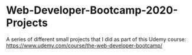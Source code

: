 # Web-Developer-Bootcamp-2020-Projects

A series of different small projects that I did as part of this Udemy course: https://www.udemy.com/course/the-web-developer-bootcamp/
